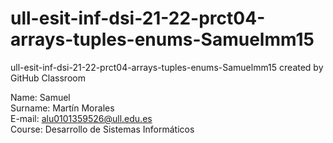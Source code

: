 # ull-esit-inf-dsi-21-22-prct04-arrays-tuples-enums-Samuelmm15
ull-esit-inf-dsi-21-22-prct04-arrays-tuples-enums-Samuelmm15 created by GitHub Classroom

Name: Samuel \
Surname: Martín Morales \
E-mail: alu0101359526@ull.edu.es \
Course: Desarrollo de Sistemas Informáticos
